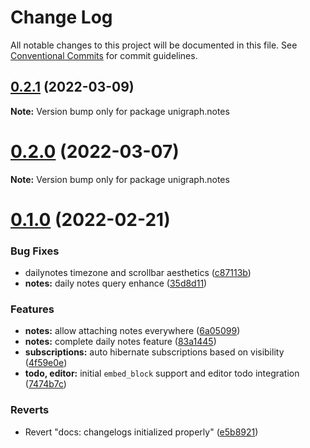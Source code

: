 # Change Log

All notable changes to this project will be documented in this file.
See [Conventional Commits](https://conventionalcommits.org) for commit guidelines.

## [0.2.1](https://github.com/unigraph-dev/unigraph-dev/compare/v0.2.0...v0.2.1) (2022-03-09)

**Note:** Version bump only for package unigraph.notes





# [0.2.0](https://github.com/unigraph-dev/unigraph-dev/compare/v0.1.0...v0.2.0) (2022-03-07)

**Note:** Version bump only for package unigraph.notes





# [0.1.0](https://github.com/unigraph-dev/unigraph-dev/compare/v0.1.10...v0.1.0) (2022-02-21)


### Bug Fixes

* dailynotes timezone and scrollbar aesthetics ([c87113b](https://github.com/unigraph-dev/unigraph-dev/commit/c87113bede3c50f90e9ef91c4d6c126066b57881))
* **notes:** daily notes query enhance ([35d8d11](https://github.com/unigraph-dev/unigraph-dev/commit/35d8d11da7f498847651d7d1544a1d9351b21b7b))


### Features

* **notes:** allow attaching notes everywhere ([6a05099](https://github.com/unigraph-dev/unigraph-dev/commit/6a0509927d171b9d6cdd898c5485271f7db210d2))
* **notes:** complete daily notes feature ([83a1445](https://github.com/unigraph-dev/unigraph-dev/commit/83a14454325a60e9bf362f7166213330af4cf87b))
* **subscriptions:** auto hibernate subscriptions based on visibility ([4f59e0e](https://github.com/unigraph-dev/unigraph-dev/commit/4f59e0e20c28c457b94c6a8076e4f84e9fae0443))
* **todo, editor:** initial `embed_block` support and editor todo integration ([7474b7c](https://github.com/unigraph-dev/unigraph-dev/commit/7474b7c39f21dcb2a316489ee46eb4039fb38fee))


### Reverts

* Revert "docs: changelogs initialized properly" ([e5b8921](https://github.com/unigraph-dev/unigraph-dev/commit/e5b89215d19fb7478cd76898e6473544f21c773e))
